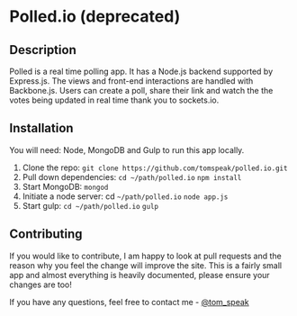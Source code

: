# Polled.io (deprecated)

## Description
Polled is a real time polling app. It has a Node.js backend supported by Express.js. The views and front-end interactions are handled with Backbone.js. Users can create a poll, share their link and watch the the votes being updated in real time thank you to sockets.io.

## Installation

You will need: Node, MongoDB and Gulp to run this app locally.

1. Clone the repo: `git clone https://github.com/tomspeak/polled.io.git`
2. Pull down dependencies: `cd ~/path/polled.io` `npm install`
3. Start MongoDB: `mongod`
4. Initiate a node server: cd `~/path/polled.io` `node app.js`
5. Start gulp: `cd ~/path/polled.io` `gulp`

## Contributing

If you would like to contribute, I am happy to look at pull requests and the reason why you feel the change will improve the site. This is a fairly small app and almost everything is heavily documented, please ensure your changes are too!

If you have any questions, feel free to contact me - [@tom_speak](https://twitter.com/tom_speak)
